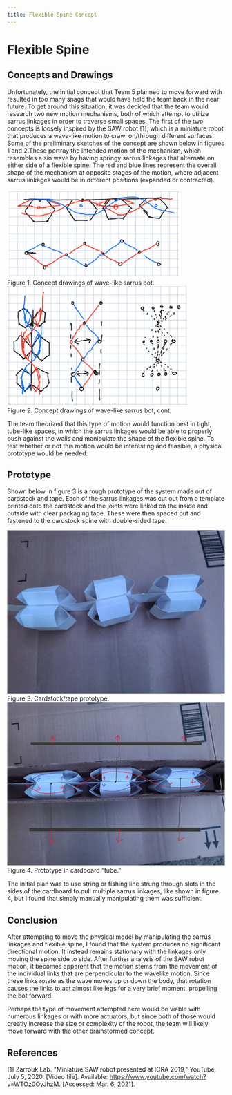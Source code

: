 ```yaml
---
title: Flexible Spine Concept
---
```


# Flexible Spine

## Concepts and Drawings
Unfortunately, the initial concept that Team 5 planned to move forward with resulted in too many snags that would have held the team back in the near future.
To get around this situation, it was decided that the team would research two new motion mechanisms, both of which attempt to utilize sarrus linkages in order to traverse small spaces.
The first of the two concepts is loosely inspired by the SAW robot [1], which is a miniature robot that produces a wave-like motion to crawl on/through different surfaces.
Some of the preliminary sketches of the concept are shown below in figures 1 and 2.These portray the intended motion of the mechanism, which resembles a sin wave by having springy sarrus linkages that alternate on either side of a flexible spine.
The red and blue lines represent the overall shape of the mechanism at opposite stages of the motion, where adjacent sarrus linkages would be in different positions (expanded or contracted).


![](flex1.PNG)\
Figure 1. Concept drawings of wave-like sarrus bot.\
![](flex2.PNG)\
Figure 2. Concept drawings of wave-like sarrus bot, cont.

The team theorized that this type of motion would function best in tight, tube-like spaces, in which the sarrus linkages would be able to properly push against the walls and manipulate the shape of the flexible spine. To test whether or not this motion would be interesting and feasible, a physical prototype would be needed.

## Prototype
Shown below in figure 3 is a rough prototype of the system made out of cardstock and tape.
Each of the sarrus linkages was cut out from a template printed onto the cardstock and the joints were linked on the inside and outside with clear packaging tape.
These were then spaced out and fastened to the cardstock spine with double-sided tape.

![](pro1.jpg)\
Figure 3. Cardstock/tape prototype.\
![](pro2.jpg)\
Figure 4. Prototype in cardboard “tube.”

The initial plan was to use string or fishing line strung through slots in the sides of the cardboard to pull multiple sarrus linkages, like shown in figure 4, but I found that simply manually manipulating them was sufficient. 
## Conclusion
After attempting to move the physical model by manipulating the sarrus linkages and flexible spine, I found that the system produces no significant directional motion. It instead remains stationary with the linkages only moving the spine side to side. After further analysis of the SAW robot motion, it becomes apparent that the motion stems from the movement of the individual links that are perpendicular to the wavelike motion. Since these links rotate as the wave moves up or down the body, that rotation causes the links to act almost like legs for a very brief moment, propelling the bot forward.

Perhaps the type of movement attempted here would be viable with numerous linkages or with more actuators, but since both of those would greatly increase the size or complexity of the robot, the team will likely move forward with the other brainstormed concept.

## References
[1] Zarrouk Lab. "Miniature SAW robot presented at ICRA 2019," YouTube, July 5, 2020. [Video file]. Available: https://www.youtube.com/watch?v=WTOz0OyJhzM. [Accessed: Mar. 6, 2021].
